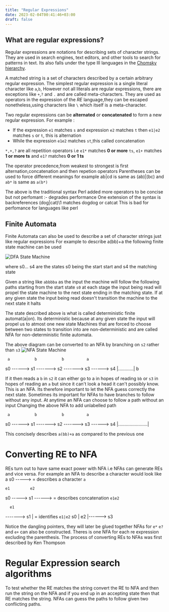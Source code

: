 ```yaml
---
title: "Regular Expressions"
date: 2023-02-04T00:41:46+03:00
draft: false
---
```


## What are regular expressions?

Regular expressions are notations for describing sets of character strings. They are used in search engines, text editors, and other tools to search for patterns in text. Its also falls under the type III languages in the [Chomsky hierarchy](https://en.wikipedia.org/wiki/Chomsky_hierarchy).

A matched string is a set of characters described by a certain arbitrary regular expression. The simplest regular expression is a single literal character like `a`,`b`, However not all literals are regular expressions, there are exceptions like `+`,`?` and `.` and are called meta-characters. They are used as operators in the expression of the _RE_ language,they can be escaped nonetheless,using characters like `\` which itself is a meta-character.

Two regular expressions can be **alternated** or **concatenated** to form a new regular expression.
For example :

-   If the expression `e1` matches `s` and expression `e2` matches `t` then `e1|e2` matches `s` or `t`, this is alternation
-   While the expression `e1e2` matches `st`,this called concatenation

`*,+,?` are all repetition operators i.e `e1*` matches **0 or more** `ts`, `e1+` matches **1 or more ts** and `e1?` matches **0 or 1 ts**

The operator precedence,from weakest to strongest is first alternation,concatenation and then repetion operators
Parentheses can be used to force different meanings for example ab|cd is same as (ab)|(bc) and `ab*` is same as `a(b*)`

The above is the traditional syntax
Perl added more operators to be concise but not perfomant :- degrades performance
One extension of the syntax is backreferences (dog|cat)\1 matches dogdog or catcat
This is bad for perfomance for languages like perl

## Finite Automata

Finite Automata can also be used to describe a set of character strings just like regular expressions
For example to describe a(bb)+a the following finite state machine can be used

![DFA State Machine](/finite-automaton.png)

where s0... s4 are the states s0 being the start start and s4 the matching state

Given a string like `abbbba` as the input the machine will follow the following paths starting from the start state `s0`
at each stage the input being read will propel the state machine to the next state ending in the matching state. If at any
given state the input being read doesn't transition the machine to the next state it halts

The state described above is what is called deterministic finite automat(a|on). Its deterministic because at any given
state the input will propel us to atmost one new state
Machines that are forced to choose between two states to transition into are non-deterministic and are called NFA for
non-deterministic finite automata.

The above diagram can be converted to an NFA by branching on `s2` rather than `s3`
![NFA State Machine](/finite-automaton.png)

     a           b           b          a

s0 ------> s1 -------> s2 -------> s3 ------> s4
|............|
b

If it then reads a `b` in `s2` it can either go to a in hopes of reading `bb` or `s3` in hopes of reading an `a` but since
it can't look a head it can't possibly know. This is an NFA. Its therefore important to let the NFA guess correctly the next state.
Sometimes its important for NFAs to have branches to follow without any input. At anytime an NFA can choose to follow a path without an input
Changing the above NFA to add unlabelled path

     a           b           b          a

s0 ------> s1 -------> s2 -------> s3 ------> s4
|.......................|

This concisely describes `a(bb)+a` as compared to the previous one

# Converting RE to NFA

REs turn out to have same exact power with NFA i.e NFAs can generate REs and vice versa.
For example an NFA to describe a character would look like
a
s0 -----> = describes a character `a`

    e1         e2

s0 -----> s1 ------> = describes concatenation `e1e2`

      e1

-------> s1
| = identifies `e1|e2`
s0 | e2
|------> s3

Notice the dangling pointers, they will later be glued together
NFAs for `e*` `e?` and `e+` can also be constructed.
Theres is one NFA for each re expression excluding the parenthesis.
The process of converting REs to NFAs was first described by Ken Thompson

# Regular Expression search algorithms

To test whether the RE matches the string convert the RE to NFA and then run the string on the NFA and
if you end up in an accepting state then that RE matches the string. NFAs can guess the paths to follow given
two conflicting paths.
